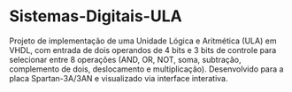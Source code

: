 # Sistemas-Digitais-ULA
Projeto de implementação de uma Unidade Lógica e Aritmética (ULA) em VHDL, com entrada de dois operandos de 4 bits e 3 bits de controle para selecionar entre 8 operações (AND, OR, NOT, soma, subtração, complemento de dois, deslocamento e multiplicação). Desenvolvido para a placa Spartan-3A/3AN e visualizado via interface interativa.
